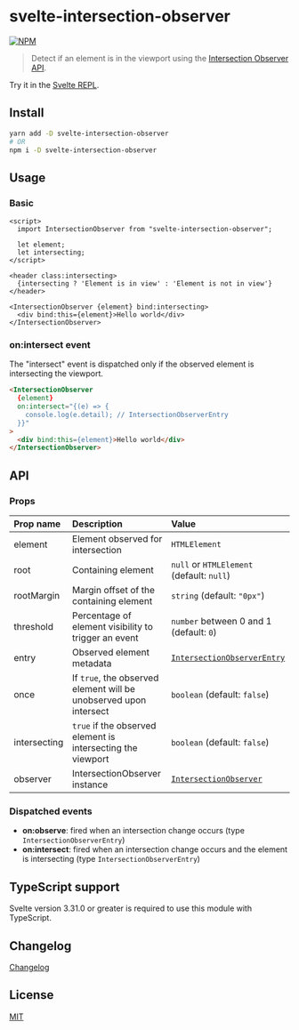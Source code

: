 # svelte-intersection-observer

[![NPM][npm]][npm-url]

> Detect if an element is in the viewport using the [Intersection Observer API](https://developer.mozilla.org/en-US/docs/Web/API/IntersectionObserverEntry).

Try it in the [Svelte REPL](https://svelte.dev/repl/8cd2327a580c4f429c71f7df999bd51d?version=3.29.7).

<!-- TOC -->

## Install

```bash
yarn add -D svelte-intersection-observer
# OR
npm i -D svelte-intersection-observer
```

## Usage

### Basic

<!-- prettier-ignore-start -->
```svelte
<script>
  import IntersectionObserver from "svelte-intersection-observer";

  let element;
  let intersecting;
</script>

<header class:intersecting>
  {intersecting ? 'Element is in view' : 'Element is not in view'}
</header>

<IntersectionObserver {element} bind:intersecting>
  <div bind:this={element}>Hello world</div>
</IntersectionObserver>
```
<!-- prettier-ignore-end -->

### on:intersect event

The "intersect" event is dispatched only if the observed element is intersecting the viewport.

<!-- prettier-ignore-start -->
```html
<IntersectionObserver
  {element}
  on:intersect="{(e) => {
    console.log(e.detail); // IntersectionObserverEntry
  }}"
>
  <div bind:this={element}>Hello world</div>
</IntersectionObserver>
```
<!-- prettier-ignore-end -->

## API

### Props

| Prop name    | Description                                                       | Value                                                                                                     |
| :----------- | :---------------------------------------------------------------- | :-------------------------------------------------------------------------------------------------------- |
| element      | Element observed for intersection                                 | `HTMLElement`                                                                                             |
| root         | Containing element                                                | `null` or `HTMLElement` (default: `null`)                                                                 |
| rootMargin   | Margin offset of the containing element                           | `string` (default: `"0px"`)                                                                               |
| threshold    | Percentage of element visibility to trigger an event              | `number` between 0 and 1 (default: `0`)                                                                   |
| entry        | Observed element metadata                                         | [`IntersectionObserverEntry`](https://developer.mozilla.org/en-US/docs/Web/API/IntersectionObserverEntry) |
| once         | If `true`, the observed element will be unobserved upon intersect | `boolean` (default: `false`)                                                                              |
| intersecting | `true` if the observed element is intersecting the viewport       | `boolean` (default: `false`)                                                                              |
| observer     | IntersectionObserver instance                                     | [`IntersectionObserver`](https://developer.mozilla.org/en-US/docs/Web/API/IntersectionObserver)           |

### Dispatched events

- **on:observe**: fired when an intersection change occurs (type `IntersectionObserverEntry`)
- **on:intersect**: fired when an intersection change occurs and the element is intersecting (type `IntersectionObserverEntry`)

## TypeScript support

Svelte version 3.31.0 or greater is required to use this module with TypeScript.

## Changelog

[Changelog](CHANGELOG.md)

## License

[MIT](LICENSE)

[npm]: https://img.shields.io/npm/v/svelte-intersection-observer.svg?color=%23ff3e00&style=for-the-badge
[npm-url]: https://npmjs.com/package/svelte-intersection-observer

